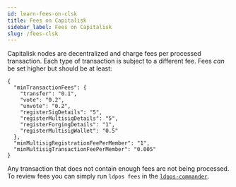 ```yaml
---
id: learn-fees-on-clsk
title: Fees on Capitalisk
sidebar_label: Fees on Capitalisk
slug: /fees-clsk
---
```


Capitalisk nodes are decentralized and charge fees per processed transaction. Each type of transaction is subject to a different fee. Fees _can_ be set higher but should be at least:

```
{
  "minTransactionFees": {
    "transfer": "0.1",
    "vote": "0.2",
    "unvote": "0.2",
    "registerSigDetails": "5",
    "registerMultisigDetails": "5",
    "registerForgingDetails": "1",
    "registerMultisigWallet": "0.5"
  },
  "minMultisigRegistrationFeePerMember": "1",
  "minMultisigTransactionFeePerMember": "0.005"
}
```

Any transaction that does not contain enough fees are not being processed. To review fees you can simply run `ldpos fees` in the [`ldpos-commander`](https://github.com/Capitalisk/ldpos-commander).
